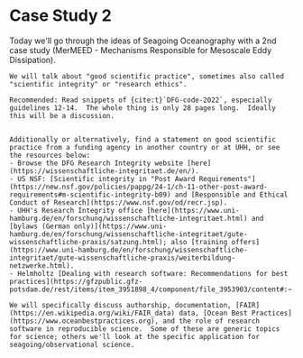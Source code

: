 
# Case Study 2

<!--```{margin} Moodle link
PDF of slides [here](https://lernen.min.uni-hamburg.de/pluginfile.php/409848/mod_resource/content/1/2024-lecture-sensor_foibles-seaocn.pdf) \  
*Added 13 May*
```
-->

Today we'll go through the ideas of Seagoing Oceanography with a 2nd case study (MerMEED - Mechanisms Responsible for Mesoscale Eddy Dissipation).

<!--Likely also assigning the group assignment (to be due in 2 weeks) - to come up with elements (the work timetable) of a cruise proposal.-->

```{admonition} For next week
We will talk about "good scientific practice", sometimes also called "scientific integrity" or "research ethics". 

Recommended: Read snippets of {cite:t}`DFG-code-2022`, especially guidelines 12-14.  The whole thing is only 28 pages long.  Ideally this will be a discussion.


Additionally or alternatively, find a statement on good scientific practice from a funding agency in another country or at UHH, or see the resources below:
- Browse the DFG Research Integrity website [here](https://wissenschaftliche-integritaet.de/en/).
- US NSF: [Scientific integrity in "Post Award Requirements"](https://new.nsf.gov/policies/pappg/24-1/ch-11-other-post-award-requirements#m-scientific-integrity-b09) and [Responsible and Ethical Conduct of Research](https://www.nsf.gov/od/recr.jsp).
- UHH's Research Integrity office [here](https://www.uni-hamburg.de/en/forschung/wissenschaftliche-integritaet.html) and [bylaws (German only)](https://www.uni-hamburg.de/en/forschung/wissenschaftliche-integritaet/gute-wissenschaftliche-praxis/satzung.html); also [training offers](https://www.uni-hamburg.de/en/forschung/wissenschaftliche-integritaet/gute-wissenschaftliche-praxis/weiterbildung-netzwerke.html).
- Helmholtz [Dealing with research software: Recommendations for best practices](https://gfzpublic.gfz-potsdam.de/rest/items/item_3951898_4/component/file_3953903/content#:~:text=Research%20software%20development%20is%20an,research%20results%20verifiable%20and%20reproducible.)

We will specifically discuss authorship, documentation, [FAIR](https://en.wikipedia.org/wiki/FAIR_data) data, [Ocean Best Practices](https://www.oceanbestpractices.org), and the role of research software in reproducible science.  Some of these are generic topics for science; others we'll look at the specific application for seagoing/observational science.
```

<!-- - UK BBSRC (biology): [here](https://www.ukri.org/who-we-are/bbsrc/our-policies-and-standards/safeguarding-good-scientific-practice/)
- Online Ethics Center for engineering and science [here](https://onlineethics.org/resources) including e.g., [Infusing Ethics in Research Groups: A Bottom-Up Context-Specific Approach](https://advances.asee.org/infusing-ethics-in-research-groups-a-bottom-up-context-specific-approach/)
-->